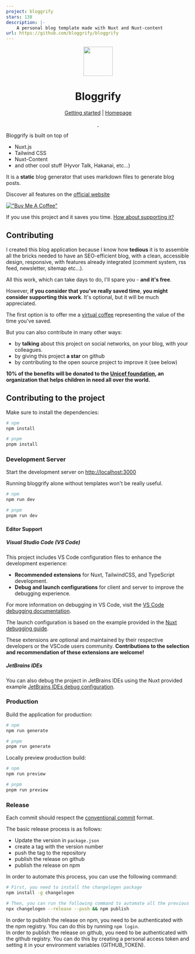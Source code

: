 ```yaml
---
project: bloggrify
stars: 138
description: |-
    A personal blog template made with Nuxt and Nuxt-content
url: https://github.com/bloggrify/bloggrify
---
```


<div align="center">
  <a href="https://bloggrify.com">
    <img src="public/android-chrome-192x192.png"  width="80px" height="80px">
  </a>
  <h1 align="center">
    Bloggrify
  </h1>

[Getting started](https://bloggrify.com/introduction/getting-started) | [Homepage](https://bloggrify.com)

  <a href="https://github.com/bloggrify/bloggrify/releases/latest">
    <img src="https://img.shields.io/github/release/bloggrify/bloggrify.svg?style=flat-square" alt="">
  </a>

  <a href="https://github.com/bloggrify/bloggrify/blob/master/LICENSE">
    <img src="https://img.shields.io/github/license/bloggrify/bloggrify.svg?style=flat-square" alt="">
  </a>

</div>

Bloggrify is built on top of 
* Nuxt.js 
* Tailwind CSS
* Nuxt-Content 
* and other cool stuff (Hyvor Talk, Hakanai, etc...)

It is a **static** blog generator that uses markdown files to generate blog posts.

Discover all features on the [official website](https://bloggrify.com)

[!["Buy Me A Coffee"](https://www.buymeacoffee.com/assets/img/custom_images/orange_img.png)](https://www.buymeacoffee.com/hlassiege)

If you use this project and it saves you time. [How about supporting it?](https://www.buymeacoffee.com/hlassiege)

## Contributing

I created this blog application because I know how **tedious** it is to assemble all the bricks needed to have an SEO-efficient blog, with a clean, accessible design, responsive, with features already integrated (comment system, rss feed, newsletter, sitemap etc...).

All this work, which can take days to do, I'll spare you - **and it's free**.

However, **if you consider that you've really saved time**, **you might consider supporting this work**.
It's optional, but it will be much appreciated.

The first option is to offer me a [virtual coffee](https://www.buymeacoffee.com/hlassiege) representing the value of the time you've saved.

But you can also contribute in many other ways:

- by **talking** about this project on social networks, on your blog, with your colleagues. 
- by giving this project **a star** on github
- by contributing to the open source project to improve it (see below)

**10% of the benefits will be donated to the [Unicef foundation](https://www.unicef.org/), an organization that helps children in need all over the world.**

## Contributing to the project

Make sure to install the dependencies:

```bash
# npm
npm install

# pnpm
pnpm install
```

### Development Server

Start the development server on [http://localhost:3000](http://localhost:3000)

Running bloggrify alone without templates won't be really useful.   


```bash
# npm
npm run dev

# pnpm
pnpm run dev
```

#### Editor Support

##### Visual Studio Code (VS Code)
This project includes VS Code configuration files to enhance the development experience:
- **Recommended extensions** for Nuxt, TailwindCSS, and TypeScript development.
- **Debug and launch configurations** for client and server to improve the debugging experience.

For more information on debugging in VS Code, visit the [VS Code debugging documentation](https://code.visualstudio.com/docs/editor/debugging).

The launch configuration is based on the example provided in the [Nuxt debugging guide](https://nuxt.com/docs/guide/going-further/debugging).

These extensions are optional and maintained by their respective developers or the VSCode users community. **Contributions to the selection and recommendation of these extensions are welcome!**

##### JetBrains IDEs

You can also debug the project in JetBrains IDEs using the Nuxt provided example [JetBrains IDEs debug configuration](https://nuxt.com/docs/guide/going-further/debugging#example-jetbrains-ides-debug-configuration).

### Production

Build the application for production:

```bash
# npm
npm run generate

# pnpm
pnpm run generate
```

Locally preview production build:

```bash
# npm
npm run preview

# pnpm
pnpm run preview
```

### Release

Each commit should respect the [conventional commit](https://www.conventionalcommits.org/en/v1.0.0/) format.

The basic release process is as follows:
- Update the version in `package.json`
- create a tag with the version number
- push the tag to the repository
- publish the release on github
- publish the release on npm

In order to automate this process, you can use the following command:

```bash
# First, you need to install the changelogen package
npm install -g changelogen

# Then, you can run the following command to automate all the previous steps
npx changelogen --release --push && npm publish


```

In order to publish the release on npm, you need to be authenticated with the npm registry. You can do this by running `npm login`.  
In order to publish the release on github, you need to be authenticated with the github registry. You can do this by creating a personal access token and setting it in your environment variables (GITHUB_TOKEN).


